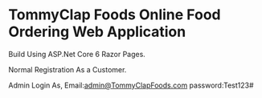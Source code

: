 # TommyClap Foods Online Food Ordering Web Application
Build Using ASP.Net Core 6 Razor Pages.

Normal Registration As a Customer.

Admin Login As,
Email:admin@TommyClapFoods.com
password:Test123#
 
